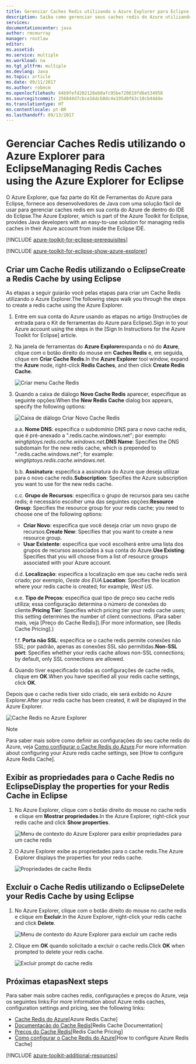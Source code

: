 ```yaml
---
title: Gerenciar Caches Redis utilizando o Azure Explorer para Eclipse
description: Saiba como gerenciar seus caches redis do Azure utilizando o Azure Explorer para Eclipse.
services: 
documentationcenter: java
author: rmcmurray
manager: routlaw
editor: 
ms.assetid: 
ms.service: multiple
ms.workload: na
ms.tgt_pltfrm: multiple
ms.devlang: Java
ms.topic: article
ms.date: 09/11/2017
ms.author: robmcm
ms.openlocfilehash: 64b9fefd202128eb0afc95be720619fd6e534958
ms.sourcegitcommit: 256044d7cbce16dcb8dc4e195d0f63c10cb44d4e
ms.translationtype: HT
ms.contentlocale: pt-BR
ms.lasthandoff: 09/13/2017
---
```

# <a name="managing-redis-caches-using-the-azure-explorer-for-eclipse"></a><span data-ttu-id="27f62-103">Gerenciar Caches Redis utilizando o Azure Explorer para Eclipse</span><span class="sxs-lookup"><span data-stu-id="27f62-103">Managing Redis Caches using the Azure Explorer for Eclipse</span></span>

<span data-ttu-id="27f62-104">O Azure Explorer, que faz parte do Kit de Ferramentas do Azure para Eclipse, fornece aos desenvolvedores de Java com uma solução fácil de usar para gerenciar caches redis em sua conta do Azure de dentro do IDE do Eclipse.</span><span class="sxs-lookup"><span data-stu-id="27f62-104">The Azure Explorer, which is part of the Azure Toolkit for Eclipse, provides Java developers with an easy-to-use solution for managing redis caches in their Azure account from inside the Eclipse IDE.</span></span>

[!INCLUDE [azure-toolkit-for-eclipse-prerequisites](../includes/azure-toolkit-for-eclipse-prerequisites.md)]

[!INCLUDE [azure-toolkit-for-eclipse-show-azure-explorer](../includes/azure-toolkit-for-eclipse-show-azure-explorer.md)]

## <a name="create-a-redis-cache-by-using-eclipse"></a><span data-ttu-id="27f62-105">Criar um Cache Redis utilizando o Eclipse</span><span class="sxs-lookup"><span data-stu-id="27f62-105">Create a Redis Cache by using Eclipse</span></span>

<span data-ttu-id="27f62-106">As etapas a seguir guiarão você pelas etapas para criar um Cache Redis utilizando o Azure Explorer.</span><span class="sxs-lookup"><span data-stu-id="27f62-106">The following steps walk you through the steps to create a redis cache using the Azure Explorer.</span></span>

1. <span data-ttu-id="27f62-107">Entre em sua conta do Azure usando as etapas no artigo (Instruções de entrada para o Kit de ferramentas do Azure para Eclipse).</span><span class="sxs-lookup"><span data-stu-id="27f62-107">Sign in to your Azure account using the steps in the [Sign In Instructions for the Azure Toolkit for Eclipse] article.</span></span>

1. <span data-ttu-id="27f62-108">Na janela de ferramentas do **Azure Explorer**expanda o nó do **Azure**, clique com o botão direito do mouse em **Caches Redis** e, em seguida, clique em **Criar Cache Redis**.</span><span class="sxs-lookup"><span data-stu-id="27f62-108">In the **Azure Explorer** tool window, expand the **Azure** node, right-click **Redis Caches**, and then click **Create Redis Cache**.</span></span>

   ![Criar menu Cache Redis][CR01]

1. <span data-ttu-id="27f62-110">Quando a caixa de diálogo **Novo Cache Redis** aparecer, especifique as seguinte opções:</span><span class="sxs-lookup"><span data-stu-id="27f62-110">When the **New Redis Cache** dialog box appears, specify the following options:</span></span>

   ![Caixa de diálogo Criar Novo Cache Redis][CR02]

   <span data-ttu-id="27f62-112">a.</span><span class="sxs-lookup"><span data-stu-id="27f62-112">a.</span></span> <span data-ttu-id="27f62-113">**Nome DNS**: especifica o subdomínio DNS para o novo cache redis, que é pré-anexado a ".redis.cache.windows.net"; por exemplo: *wingtiptoys.redis.cache.windows.net*.</span><span class="sxs-lookup"><span data-stu-id="27f62-113">**DNS Name**: Specifies the DNS subdomain for the new redis cache, which is prepended to ".redis.cache.windows.net"; for example: *wingtiptoys.redis.cache.windows.net*.</span></span>

   <span data-ttu-id="27f62-114">b.</span><span class="sxs-lookup"><span data-stu-id="27f62-114">b.</span></span> <span data-ttu-id="27f62-115">**Assinatura**: especifica a assinatura do Azure que deseja utilizar para o novo cache redis.</span><span class="sxs-lookup"><span data-stu-id="27f62-115">**Subscription**: Specifies the Azure subscription you want to use for the new redis cache.</span></span>

   <span data-ttu-id="27f62-116">c.</span><span class="sxs-lookup"><span data-stu-id="27f62-116">c.</span></span> <span data-ttu-id="27f62-117">**Grupo de Recursos**: especifica o grupo de recursos para seu cache redis; é necessário escolher uma das seguintes opções:</span><span class="sxs-lookup"><span data-stu-id="27f62-117">**Resource Group**: Specifies the resource group for your redis cache; you need to choose one of the following options:</span></span>
      * <span data-ttu-id="27f62-118">**Criar Novo**: especifica que você deseja criar um novo grupo de recursos.</span><span class="sxs-lookup"><span data-stu-id="27f62-118">**Create New**: Specifies that you want to create a new resource group.</span></span>
      * <span data-ttu-id="27f62-119">**Usar Existente**: especifica que você escolherá entre uma lista dos grupos de recursos associados à sua conta do Azure.</span><span class="sxs-lookup"><span data-stu-id="27f62-119">**Use Existing**: Specifies that you will choose from a list of resource groups associated with your Azure account.</span></span>

   <span data-ttu-id="27f62-120">d.</span><span class="sxs-lookup"><span data-stu-id="27f62-120">d.</span></span> <span data-ttu-id="27f62-121">**Localização**: especifica a localização em que seu cache redis será criado; por exemplo, *Oeste dos EUA*.</span><span class="sxs-lookup"><span data-stu-id="27f62-121">**Location**: Specifies the location where your redis cache is created; for example, *West US*.</span></span>

   <span data-ttu-id="27f62-122">e.</span><span class="sxs-lookup"><span data-stu-id="27f62-122">e.</span></span> <span data-ttu-id="27f62-123">**Tipo de Preços**: especifica qual tipo de preço seu cache redis utiliza; essa configuração determina o número de conexões do cliente.</span><span class="sxs-lookup"><span data-stu-id="27f62-123">**Pricing Tier**: Specifies which pricing tier your redis cache uses; this setting determines the number of client connections.</span></span> <span data-ttu-id="27f62-124">(Para saber mais, veja [Preço do Cache Redis]).</span><span class="sxs-lookup"><span data-stu-id="27f62-124">(For more information, see [Redis Cache Pricing].)</span></span>

   <span data-ttu-id="27f62-125">f.</span><span class="sxs-lookup"><span data-stu-id="27f62-125">f.</span></span> <span data-ttu-id="27f62-126">**Porta não SSL**: especifica se o cache redis permite conexões não SSL; por padrão, apenas as conexões SSL são permitidas.</span><span class="sxs-lookup"><span data-stu-id="27f62-126">**Non-SSL port**: Specifies whether your redis cache allows non-SSL connections; by default, only SSL connections are allowed.</span></span>

1. <span data-ttu-id="27f62-127">Quando tiver especificado todas as configurações de cache redis, clique em **OK**.</span><span class="sxs-lookup"><span data-stu-id="27f62-127">When you have specified all your redis cache settings, click **OK**.</span></span>

<span data-ttu-id="27f62-128">Depois que o cache redis tiver sido criado, ele será exibido no Azure Explorer.</span><span class="sxs-lookup"><span data-stu-id="27f62-128">After your redis cache has been created, it will be displayed in the Azure Explorer.</span></span>

   ![Cache Redis no Azure Explorer][CR03]

> [!NOTE]
>
> <span data-ttu-id="27f62-130">Para saber mais sobre como definir as configurações do seu cache redis do Azure, veja [Como configurar o Cache Redis do Azure].</span><span class="sxs-lookup"><span data-stu-id="27f62-130">For more information about configuring your Azure redis cache settings, see [How to configure Azure Redis Cache].</span></span>
>

## <a name="display-the-properties-for-your-redis-cache-in-eclipse"></a><span data-ttu-id="27f62-131">Exibir as propriedades para o Cache Redis no Eclipse</span><span class="sxs-lookup"><span data-stu-id="27f62-131">Display the properties for your Redis Cache in Eclipse</span></span>

1. <span data-ttu-id="27f62-132">No Azure Explorer, clique com o botão direito do mouse no cache redis e clique em **Mostrar propriedades**.</span><span class="sxs-lookup"><span data-stu-id="27f62-132">In the Azure Explorer, right-click your redis cache and click **Show properties**.</span></span>

   ![Menu de contexto do Azure Explorer para exibir propriedades para um cache redis][SP01]

1. <span data-ttu-id="27f62-134">O Azure Explorer exibe as propriedades para o cache redis.</span><span class="sxs-lookup"><span data-stu-id="27f62-134">The Azure Explorer displays the properties for your redis cache.</span></span>

   ![Propriedades de cache Redis][SP02]

## <a name="delete-your-redis-cache-by-using-eclipse"></a><span data-ttu-id="27f62-136">Excluir o Cache Redis utilizando o Eclipse</span><span class="sxs-lookup"><span data-stu-id="27f62-136">Delete your Redis Cache by using Eclipse</span></span>

1. <span data-ttu-id="27f62-137">No Azure Explorer, clique com o botão direito do mouse no cache redis e clique em **Excluir**.</span><span class="sxs-lookup"><span data-stu-id="27f62-137">In the Azure Explorer, right-click your redis cache and click **Delete**.</span></span>

   ![Menu de contexto do Azure Explorer para excluir um cache redis][DE01]

1. <span data-ttu-id="27f62-139">Clique em **OK** quando solicitado a excluir o cache redis.</span><span class="sxs-lookup"><span data-stu-id="27f62-139">Click **OK** when prompted to delete your redis cache.</span></span>

   ![Excluir prompt do cache redis][DE02]

## <a name="next-steps"></a><span data-ttu-id="27f62-141">Próximas etapas</span><span class="sxs-lookup"><span data-stu-id="27f62-141">Next steps</span></span>

<span data-ttu-id="27f62-142">Para saber mais sobre caches redis, configurações e preços do Azure, veja os seguintes links:</span><span class="sxs-lookup"><span data-stu-id="27f62-142">For more information about Azure redis caches, configuration settings and pricing, see the following links:</span></span>

* <span data-ttu-id="27f62-143">[Cache Redis do Azure]</span><span class="sxs-lookup"><span data-stu-id="27f62-143">[Azure Redis Cache]</span></span>
* <span data-ttu-id="27f62-144">[Documentação do Cache Redis]</span><span class="sxs-lookup"><span data-stu-id="27f62-144">[Redis Cache Documentation]</span></span>
* <span data-ttu-id="27f62-145">[Preços do Cache Redis]</span><span class="sxs-lookup"><span data-stu-id="27f62-145">[Redis Cache Pricing]</span></span>
* <span data-ttu-id="27f62-146">[Como configurar o Cache Redis do Azure]</span><span class="sxs-lookup"><span data-stu-id="27f62-146">[How to configure Azure Redis Cache]</span></span>

[!INCLUDE [azure-toolkit-additional-resources](../includes/azure-toolkit-additional-resources.md)]

<!-- URL List -->

[Preços do Cache Redis]: https://azure.microsoft.com/pricing/details/cache/
[Cache Redis do Azure]: https://azure.microsoft.com/services/cache/
[Documentação do Cache Redis]: /azure/redis-cache/
[Como configurar o Cache Redis do Azure]: /azure/redis-cache/cache-configure

<!-- IMG List -->

[CR01]: media/azure-toolkit-for-eclipse-managing-redis-caches-using-azure-explorer/CR01.png
[CR02]: media/azure-toolkit-for-eclipse-managing-redis-caches-using-azure-explorer/CR02.png
[CR03]: media/azure-toolkit-for-eclipse-managing-redis-caches-using-azure-explorer/CR03.png

[SP01]: media/azure-toolkit-for-eclipse-managing-redis-caches-using-azure-explorer/SP01.png
[SP02]: media/azure-toolkit-for-eclipse-managing-redis-caches-using-azure-explorer/SP02.png

[DE01]: media/azure-toolkit-for-eclipse-managing-redis-caches-using-azure-explorer/DE01.png
[DE02]: media/azure-toolkit-for-eclipse-managing-redis-caches-using-azure-explorer/DE02.png

